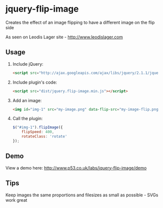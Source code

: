jquery-flip-image
=================

Creates the effect of an image flipping to have a different image on the flip side

As seen on Leodis Lager site - http://www.leodislager.com

## Usage

1. Include jQuery:

	```html
	<script src="http://ajax.googleapis.com/ajax/libs/jquery/2.1.1/jquery.min.js"></script>
	```

2. Include plugin's code:

	```html
	<script src="dist/jquery.flip-image.min.js"></script>
	```

3. Add an image:

	```html
	<img id="img-1" src="my-image.png" data-flip-src="my-image-flip.png" alt="" />
	```

4. Call the plugin:

	```javascript
	$("#img-1").flipImage({
		flipSpeed: 400,
		rotateClass: 'rotate'
	});
	```

## Demo

View a demo here: http://www.p53.co.uk/labs/jquery-flip-image/demo


## Tips

Keep images the same proportions and filesizes as small as possible - SVGs work great